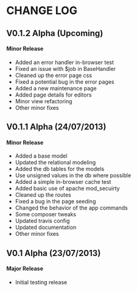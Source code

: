 CHANGE LOG
==========


## V0.1.2 Alpha (Upcoming)
#### Minor Release

* Added an error handler in-browser test
* Fixed an issue with $job in BaseHandler
* Cleaned up the error page css
* Fixed a potential bug in the error pages
* Added a new maintenance page
* Added page details for editors
* Minor view refactoring
* Other minor fixes


## V0.1.1 Alpha (24/07/2013)
#### Minor Release

* Added a base model
* Updated the relational modeling
* Added the db tables for the models
* Use unsigned values in the db where possible
* Added a simple in-browser cache test
* Added basic use of apache mod_secuirty
* Cleaned up the routes
* Fixed a bug in the page seeding
* Changed the behavior of the app commands
* Some composer tweaks
* Updated travis config
* Updated documentation
* Other minor fixes


## V0.1 Alpha (23/07/2013)
#### Major Release

* Initial testing release
